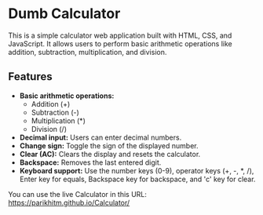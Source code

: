 # Dumb Calculator
This is a simple calculator web application built with HTML, CSS, and JavaScript. It allows users to perform basic arithmetic operations like addition, subtraction, multiplication, and division.
## Features
* **Basic arithmetic operations:** 
  * Addition (+)
  * Subtraction (-)
  * Multiplication (*)
  * Division (/)
* **Decimal input:** Users can enter decimal numbers.
* **Change sign:** Toggle the sign of the displayed number.
* **Clear (AC):** Clears the display and resets the calculator.
* **Backspace:** Removes the last entered digit.
* **Keyboard support:** Use the number keys (0-9), operator keys (+, -, *, /), Enter key for equals, Backspace key for backspace, and 'c' key for clear.


You can use the live Calculator in this URL: https://parikhitm.github.io/Calculator/